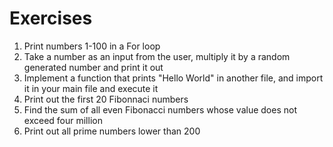 # Exercises 
1. Print numbers 1-100 in a For loop  
2. Take a number as an input from the user, multiply it by a random generated number and print it out 
3. Implement a function that prints "Hello World" in another file, and import it in your main file and execute it  
4. Print out the first 20 Fibonnaci numbers
5. Find the sum of all even Fibonacci numbers whose value does not exceed four million
6. Print out all prime numbers lower than 200

